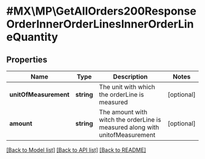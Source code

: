 # #MX\MP\GetAllOrders200ResponseOrderInnerOrderLinesInnerOrderLineQuantity

## Properties

Name | Type | Description | Notes
------------ | ------------- | ------------- | -------------
**unitOfMeasurement** | **string** | The unit with which the orderLine is measured | [optional]
**amount** | **string** | The amount with witch the orderLine is measured along with unitofMeasurement | [optional]


[[Back to Model list]](../) [[Back to API list]](../../Api/MX/MP) [[Back to README]](../../README.md)

